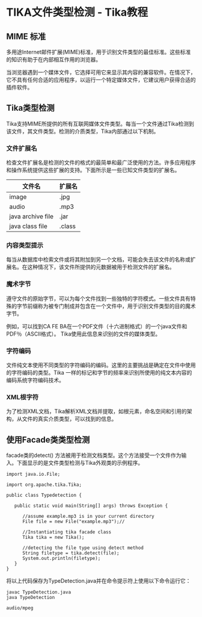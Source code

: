 # TIKA文件类型检测 - Tika教程

## MIME 标准

多用途Internet邮件扩展(MIME)标准，用于识别文件类型的最佳标准。这些标准的知识有助于在内部相互作用的浏览器。

当浏览器遇到一个媒体文件，它选择可用它来显示其内容的兼容软件。在情况下，它不具有任何合适的应用程序，以运行一个特定媒体文件，它建议用户获得合适的插件软件。

## Tika类型检测

Tika支持MIME所提供的所有互联网媒体文件类型。每当一个文件通过Tika检测到该文件，其文件类型。检测的介质类型，Tika内部通过以下机制。

### 文件扩展名

检查文件扩展名是检测的文件的格式的最简单和最广泛使用的方法。许多应用程序和操作系统提供这些扩展的支持。下面所示是一些已知文件类型的扩展名。

| 文件名 | 扩展名 |
| --- | --- |
| image | .jpg |
| audio | .mp3 |
| java archive file | .jar |
| java class file | .class |

### 内容类型提示

每当从数据库中检索文件或将其附加到另一个文档，可能会失去该文件的名称或扩展名。在这种情况下，该文件所提供的元数据被用于检测文件的扩展名。

### 魔术字节

遵守文件的原始字节，可以为每个文件找到一些独特的字符模式。一些文件具有特殊的字节前缀称为被专门制成并包含在一个文件中，用于识别文件类型的目的魔术字节。

例如，可以找到CA FE BA在一个PDF文件（十六进制格式）的一个java文件和PDF％（ASCII格式）。 Tika使用此信息来识别的文件的媒体类型。

### 字符编码

文件纯文本使用不同类型的字符编码的编码。这里的主要挑战是确定在文件中使用的字符编码的类型。Tika 一样的标记和字节的频率来识别所使用的纯文本内容的编码系统字符编码技术。

### XML根字符

为了检测XML文档，Tika解析XML文档并提取，如根元素，命名空间和引用的架构，从文件的真实介质类型，可以找到的信息。

## 使用Facade类类型检测

facade类的detect() 方法被用于检测文档类型。这个方法接受一个文件作为输入。下面显示的是文件类型检测与Tika外观类的示例程序。

```
import java.io.File;

import org.apache.tika.Tika;

public class Typedetection {

   public static void main(String[] args) throws Exception {

      //assume example.mp3 is in your current directory
      File file = new File("example.mp3");//

      //Instantiating tika facade class 
      Tika tika = new Tika();

      //detecting the file type using detect method
      String filetype = tika.detect(file);
      System.out.println(filetype);
   }
}
```

将以上代码保存为TypeDetection.java并在命令提示符上使用以下命令运行它：

```
javac TypeDetection.java
java TypeDetection 

audio/mpeg
```

 